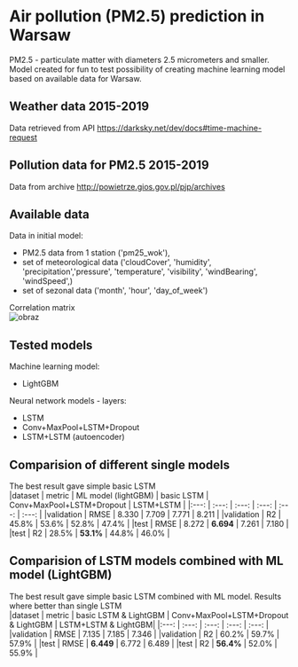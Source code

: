 # Air pollution (PM2.5) prediction in Warsaw
PM2.5 - particulate matter with diameters 2.5 micrometers and smaller. 
Model created for fun to test possibility of creating machine learning model based on available data for Warsaw.  


## Weather data 2015-2019
Data retrieved from API https://darksky.net/dev/docs#time-machine-request  

## Pollution data for PM2.5 2015-2019
Data from archive http://powietrze.gios.gov.pl/pjp/archives  

## Available data
Data in initial model:  
* PM2.5 data from 1 station ('pm25_wok'), 
* set of meteorological data ('cloudCover', 'humidity', 'precipitation','pressure', 'temperature', 'visibility', 'windBearing', 'windSpeed',)
* set of sezonal data ('month',  'hour', 'day_of_week')

Correlation matrix  
![obraz](https://user-images.githubusercontent.com/10920417/161531112-9b0567c1-756c-4a71-862e-f800dd10b281.png)

## Tested models

Machine learning model:  
* LightGBM

Neural network models - layers:
* LSTM
* Conv+MaxPool+LSTM+Dropout
* LSTM+LSTM (autoencoder)


## Comparision of different single models  
The best result gave simple basic LSTM  
|dataset | metric |	ML model (lightGBM)	| basic LSTM	| Conv+MaxPool+LSTM+Dropout |	LSTM+LSTM   | 
|:---: | :---: | :---: | :---: | :---: | :---: | 
|validation	 | RMSE	 | 8.330	 | 7.709	 | 7.771	 | 8.211 | 
|validation	 | R2	 | 45.8%	 | 53.6%	 | 52.8%	 | 47.4% | 
|test	 | RMSE	 | 8.272	 | **6.694**	 | 7.261	 | 7.180 | 
|test	 | R2	 | 28.5%	 | **53.1%**	 | 44.8%	 | 46.0% | 

## Comparision of LSTM models combined with ML model (LightGBM)   
The best result gave simple basic LSTM combined with ML model. Results where better than single LSTM  
|dataset |	metric |	basic LSTM & LightGBM |	Conv+MaxPool+LSTM+Dropout  & LightGBM |	LSTM+LSTM  & LightGBM|
|:---: | :---: | :---: | :---: | :---: |
|validation |	RMSE |	7.135 |	7.185 |	7.346 |
|validation |	R2 |	60.2% |	59.7% |	57.9% |
|test |	RMSE |	**6.449** |	6.772 |	6.489 |
|test |	R2 |	**56.4%** |	52.0% |	55.9% |
